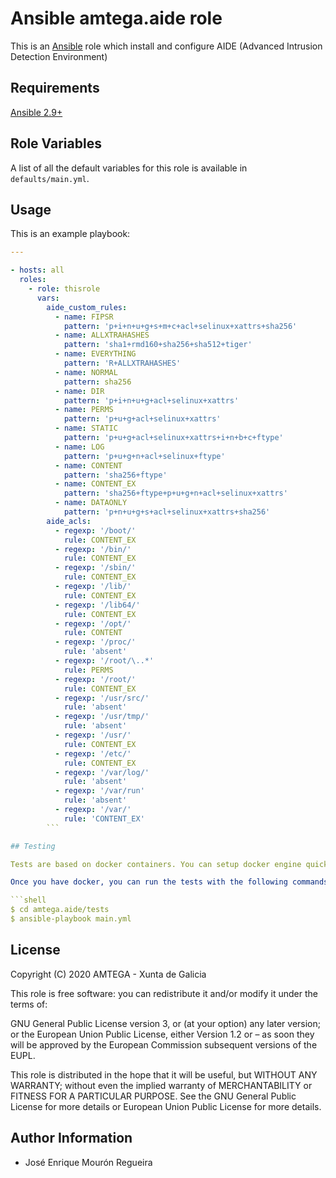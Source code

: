# Ansible amtega.aide role

This is an [Ansible](http://www.ansible.com) role which install and configure AIDE (Advanced Intrusion Detection Environment)
## Requirements

[Ansible 2.9+](http://docs.ansible.com/ansible/latest/intro_installation.html)

## Role Variables

A list of all the default variables for this role is available in `defaults/main.yml`.


## Usage

This is an example playbook:

```yaml
---

- hosts: all
  roles:
    - role: thisrole
      vars:
        aide_custom_rules:
          - name: FIPSR
            pattern: 'p+i+n+u+g+s+m+c+acl+selinux+xattrs+sha256'
          - name: ALLXTRAHASHES
            pattern: 'sha1+rmd160+sha256+sha512+tiger'
          - name: EVERYTHING
            pattern: 'R+ALLXTRAHASHES'
          - name: NORMAL
            pattern: sha256
          - name: DIR
            pattern: 'p+i+n+u+g+acl+selinux+xattrs'
          - name: PERMS
            pattern: 'p+u+g+acl+selinux+xattrs'
          - name: STATIC
            pattern: 'p+u+g+acl+selinux+xattrs+i+n+b+c+ftype'
          - name: LOG
            pattern: 'p+u+g+n+acl+selinux+ftype'
          - name: CONTENT
            pattern: 'sha256+ftype'
          - name: CONTENT_EX
            pattern: 'sha256+ftype+p+u+g+n+acl+selinux+xattrs'
          - name: DATAONLY
            pattern: 'p+n+u+g+s+acl+selinux+xattrs+sha256'
        aide_acls:
          - regexp: '/boot/'
            rule: CONTENT_EX
          - regexp: '/bin/'
            rule: CONTENT_EX
          - regexp: '/sbin/'
            rule: CONTENT_EX
          - regexp: '/lib/'
            rule: CONTENT_EX
          - regexp: '/lib64/'
            rule: CONTENT_EX
          - regexp: '/opt/'
            rule: CONTENT
          - regexp: '/proc/'
            rule: 'absent'
          - regexp: '/root/\..*'
            rule: PERMS
          - regexp: '/root/'
            rule: CONTENT_EX
          - regexp: '/usr/src/'
            rule: 'absent'
          - regexp: '/usr/tmp/'
            rule: 'absent'
          - regexp: '/usr/'
            rule: CONTENT_EX
          - regexp: '/etc/'
            rule: CONTENT_EX
          - regexp: '/var/log/'
            rule: 'absent'
          - regexp: '/var/run'
            rule: 'absent'
          - regexp: '/var/'
            rule: 'CONTENT_EX'
        ```

## Testing

Tests are based on docker containers. You can setup docker engine quickly using the playbook `files/setup.yml` available in the role [amtega.docker_engine](https://galaxy.ansible.com/amtega/docker_engine).

Once you have docker, you can run the tests with the following commands:

```shell
$ cd amtega.aide/tests
$ ansible-playbook main.yml
```

## License

Copyright (C) 2020 AMTEGA - Xunta de Galicia

This role is free software: you can redistribute it and/or modify it under the terms of:

GNU General Public License version 3, or (at your option) any later version; or the European Union Public License, either Version 1.2 or – as soon they will be approved by the European Commission ­subsequent versions of the EUPL.

This role is distributed in the hope that it will be useful, but WITHOUT ANY WARRANTY; without even the implied warranty of MERCHANTABILITY or FITNESS FOR A PARTICULAR PURPOSE.  See the GNU General Public License for more details or European Union Public License for more details.

## Author Information

- José Enrique Mourón Regueira
